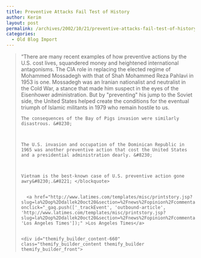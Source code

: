 ```yaml
---
title: Preventive Attacks Fail Test of History
author: Kerim
layout: post
permalink: /archives/2002/10/21/preventive-attacks-fail-test-of-history/
categories:
  - Old Blog Import
---
```


>   &#8220;There are many recent examples of how preventive actions by the U.S. cost lives, squandered money and heightened international antagonisms. The CIA role in replacing the elected regime of Mohammed Mossadegh with that of Shah Mohammed Reza Pahlavi in 1953 is one. Mossadegh was an Iranian nationalist and neutralist in the Cold War, a stance that made him suspect in the eyes of the Eisenhower administration. But by "preventing" his jump to the Soviet side, the United States helped create the conditions for the eventual triumph of Islamic militants in 1979 who remain hostile to us. 
>   
>   
>     The consequences of the Bay of Pigs invasion were similarly disastrous. &#8230;
>   
>   
>   
>     The U.S. invasion and occupation of the Dominican Republic in 1965 was another preventive action that cost the United States and a presidential administration dearly. &#8230;
>   
>   
>   
>     Vietnam is the best-known case of U.S. preventive action gone awry&#8230;.&#8221; </blockquote> 
>     
>     
>       <a href="http://www.latimes.com/templates/misc/printstory.jsp?slug=la%2Dop%2Ddallek20oct20&section=%2Fnews%2Fopinion%2Fcommentary" onclick="_gaq.push(['_trackEvent', 'outbound-article', 'http://www.latimes.com/templates/misc/printstory.jsp?slug=la%2Dop%2Ddallek20oct20&section=%2Fnews%2Fopinion%2Fcommentary', 'Los Angeles Times']);" >Los Angeles Times</a>
>     
>     
>     <div id="themify_builder_content-660" class="themify_builder_content themify_builder themify_builder_front">
>
>     
>     
>    